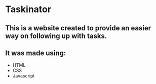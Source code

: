 # Taskinator

## This is a website created to provide an easier way on following up with tasks. 

## It was made using:

- HTML
- CSS
- Javascript
